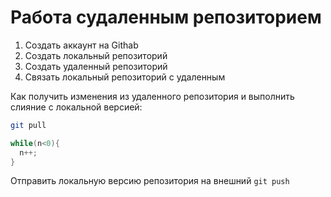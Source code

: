 # Работа судаленным репозиторием
1. Создать аккаунт на Githab
2. Создать локальный репозиторий
3. Создать удаленный репозиторий
4. Связать локальный репозиторий с удаленным

Как получить изменения из удаленного репозитория и выполнить слияние с локальной версией:
```bash
git pull
```
```C#
while(n<0){
  n++;
}
```
Отправить локальную версию репозитория на внешний
`git push`


